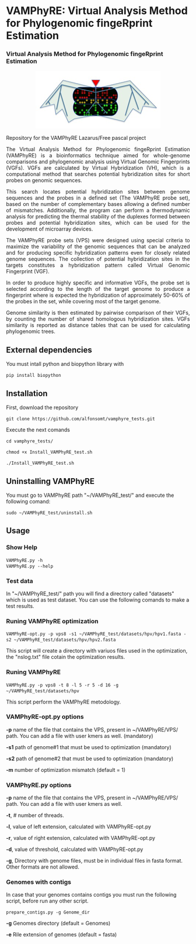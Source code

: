 # VAMPhyRE: Virtual Analysis Method for Phylogenomic fingeRprint Estimation
### Virtual Analysis Method for Phylogenomic fingeRprint Estimation

<div align="center">
<img src="Media/vamphyre_logo.jpg" alt="Imagen" />
</div>

Repository for the VAMPhyRE Lazarus/Free pascal project

<div align="justify">
The Virtual Analysis Method for Phylogenomic fingeRprint Estimation (VAMPhyRE) is a bioinformatics technique aimed for whole-genome comparisons and phylogenomic analysis using Virtual Genomic Fingerprints (VGFs). VGFs are calculated by Virtual Hybridization (VH), which is a computational method that searches potential hybridization sites for short probes on genomic sequences.

This search locates potential hybridization sites between genome sequences and the probes in a defined set (The VAMPhyRE probe set), based on the number of complementary bases allowing a defined number of mismatches. Additionally, the program can perform a thermodynamic analysis for predicting the thermal stability of the duplexes formed between probes and potential hybridization sites, which can be used for the development of microarray devices.

The VAMPhyRE probe sets (VPS) were designed using special criteria to maximize the variability of the genomic sequences that can be analyzed and for producing specific hybridization patterns even for closely related genome sequences. The collection of potential hybridization sites in the targets constitutes a hybridization pattern called Virtual Genomic Fingerprint (VGF).

In order to produce highly specific and informative VGFs, the probe set is selected according to the length of the target genome to produce a fingerprint where is expected the hybridization of approximately 50-60% of the probes in the set, while covering most of the target genome.

Genome similarity is then estimated by pairwise comparison of their VGFs, by counting the number of shared homologous hybridization sites. VGFs similarity is reported as distance tables that can be used for calculating phylogenomic trees.
</div>

## External dependencies 
You must intall python and biopython library with
```
pip install biopython
```

## Installation

First, download the repository
```
git clone https://github.com/alfonsomt/vamphyre_tests.git
```


Execute the next comands
```
cd vamphyre_tests/
```
```
chmod +x Install_VAMPhyRE_test.sh
```
```
./Install_VAMPhyRE_test.sh
```

## Uninstalling VAMPhyRE

You must go to VAMPhyRE path "~/VAMPhyRE_test/" and execute the following comand:

```
sudo ~/VAMPhyRE_test/uninstall.sh
```

## Usage
### Show Help

```
VAMPhyRE.py -h
VAMPhyRE.py --help
```

### Test data

In "~/VAMPhyRE_test/" path you will find a directory called "datasets" which is used as test dataset. You can use the following comands to make a test results.

### Runing VAMPhyRE optimization
```
VAMPhyRE-opt.py -p vps8 -s1 ~/VAMPhyRE_test/datasets/hpv/hpv1.fasta -s2 ~/VAMPhyRE_test/datasets/hpv/hpv2.fasta 
```
This script will create a directory with variuos files used in the optimization, the "nslog.txt" file cotain the optimization results. 

### Runing VAMPhyRE
```
VAMPhyRE.py -p vps8 -t 8 -l 5 -r 5 -d 16 -g ~/VAMPhyRE_test/datasets/hpv

```
This script perform the VAMPhyRE metodology.

### VAMPhyRE-opt.py options
**-p** name of the file that contains the VPS, present in ~/VAMPhyRE/VPS/ path. You can add a file with user kmers as well. (mandatory)

**-s1** path of genome#1 that must be used to optimization (mandatory)

**-s2** path of genome#2 that must be used to optimization (mandatory)

**-m** number of optimization mismatch (default = 1) 


### VAMPhyRE.py options
**-p** name of the file that contains the VPS, present in ~/VAMPhyRE/VPS/ path. You can add a file with user kmers as well. 

**-t**, # number of threads.

**-l**, value of left extension, calculated with VAMPhyRE-opt.py

**-r**, value of right extension, calculated with VAMPhyRE-opt.py

**-d**, value of threshold, calculated with VAMPhyRE-opt.py

**-g**, Directory with genome files, must be in individual files in fasta format. Other formats are not allowed.

### Genomes with contigs
In case that your genomes contains contigs you must run the following script, before run any other script.

```
prepare_contigs.py -g Genome_dir
```
**-g** Genomes directory (default = Genomes)

**-e** Rile extension of genomes (default = fasta)
